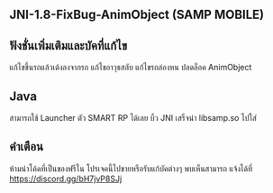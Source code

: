 ## JNI-1.8-FixBug-AnimObject (SAMP MOBILE)

## ฟังชั่นเพิ่มเติมและบัคที่แก้ไข
แก้ไขขึ้นรถแล้วเด้งลงจากรถ
แก้ไขอาวุธสลับ
แก้ไขรถล่องหน
ปลดล็อค AnimObject

## Java
สามารถใช้ Launcher ตัว SMART RP ได้เลย
บิ้ว JNI เสร็จนำ libsamp.so ไปใส่

## คำเตือน
ห้ามนำโค้ดที่เป็นของฟรีใน โปรเจคนี้ไปขายหรือรับแก้บัคต่างๆ พบเห็นสามารถ แจ้งได้ที่ https://discord.gg/bH7jvP8SJj
